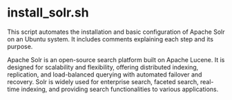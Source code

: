 # install_solr.sh
This script automates the installation and basic configuration of Apache Solr on an Ubuntu system. It includes comments explaining each step and its purpose.

Apache Solr is an open-source search platform built on Apache Lucene. It is designed for scalability and flexibility, offering distributed indexing, replication, and load-balanced querying with automated failover and recovery. Solr is widely used for enterprise search, faceted search, real-time indexing, and providing search functionalities to various applications.
